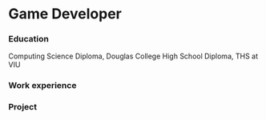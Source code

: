 # Game Developer

### Education
Computing Science Diploma, Douglas College
High School Diploma, THS at VIU

### Work experience

### Project
